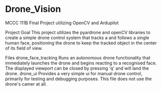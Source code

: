 # Drone_Vision
MCCC 111B Final Project utilizing OpenCV and Ardupilot

Project Goal
This project utilizes the pyardrone and openCV libraries to create a simple drone control system that tracks a and follows a single human face, positioning the drone to keep the tracked object in the center of its field of view.

Files
drone_face_tracking Runs an autonomous drone functionality that immediately launches the drone and begins reacting to a recognised face. The displayed viewport can be closed by pressing 'q' and will land the drone.
drone_ui Provides a very simple ui for manual drone control, primarily for testing and debugging purposes. This file does not use the drone's camer at all.
